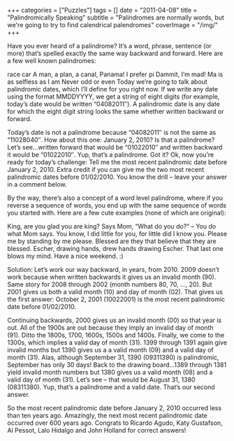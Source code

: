 +++
categories = ["Puzzles"]
tags = []
date = "2011-04-08"
title = "Palindromically Speaking"
subtitle = "Palindromes are normally words, but we're going to try to find calendrical palendromes"
coverImage = "/img/"
+++

Have you ever heard of a palindrome? It’s a word, phrase, sentence (or more) that’s spelled exactly the same way backward and forward. Here are a few well known palindromes:
<!--more-->

race car
A man, a plan, a canal, Panama!
I prefer pi
Dammit, I’m mad!
Ma is as selfless as I am
Never odd or even
Today we’re going to talk about palindromic dates, which I’ll define for you right now. If we write any date using the format MMDDYYYY, we get a string of eight digits (for example, today’s date would be written “04082011″). A palindromic date is any date for which the eight digit string looks the same whether written backward or forward.

Today’s date is not a palindrome because “04082011″ is not the same as “11028040″. How about this one: January 2, 2010? Is that a palindrome? Let’s see…written forward that would be “01022010″ and written backward it would be “01022010″. Yup, that’s a palindrome. Got it? Ok, now you’re ready for today’s challenge: Tell me the most recent palindromic date before January 2, 2010. Extra credit if you can give me the two most recent palindromic dates before 01/02/2010. You know the drill – leave your answer in a comment below.

By the way, there’s also a concept of a word level palindrome, where if you reverse a sequence of words, you end up with the same sequence of words you started with. Here are a few cute examples (none of which are original):

King, are you glad you are king?
Says Mom, “What do you do?” – You do what Mom says.
You know, I did little for you, for little did I know you.
Please me by standing by me please.
Blessed are they that believe that they are blessed.
Escher, drawing hands, drew hands drawing Escher.
That last one blows my mind. Have a nice weekend. :)

Solution: Let’s work our way backward, in years, from 2010. 2009 doesn’t work because when written backwards it gives us an invalid month (90). Same story for 2008 through 2002 (month numbers 80, 70, …, 20). But 2001 gives us both a valid month (10) and day of month (02). That gives us the first answer: October 2, 2001 (10022001) is the most recent palindromic date before 01/02/2010.

Continuing backwards, 2000 gives us an invalid month (00) so that year is out. All of the 1900s are out because they imply an invalid day of month (91). Ditto the 1800s, 1700, 1600s, 1500s and 1400s. Finally, we come to the 1300s, which implies a valid day of month (31). 1399 through 1391 again give invalid months but 1390 gives us a a valid month (09) and a valid day of month (31). Alas, although September 31, 1390 (09311390) is palindromic, September has only 30 days! Back to the drawing board…1389 through 1381 yield invalid month numbers but 1380 gives us a valid month (08) and a valid day of month (31). Let’s see – that would be August 31, 1380 (08311380). Yup, that’s a palindrome and a valid date. That’s our second answer.

So the most recent palindromic date before January 2, 2010 occurred less than ten years ago. Amazingly, the next most recent palindromic date occurred over 600 years ago. Congrats to Ricardo Agudo, Katy Gustafson, Al Pessot, Lalo Hidalgo and John Holland for correct answers!
